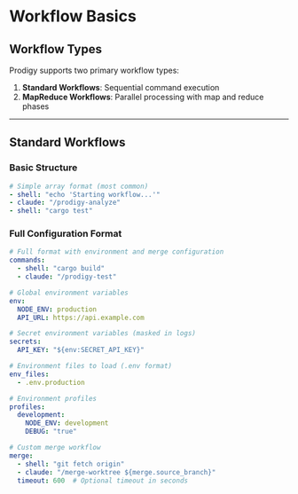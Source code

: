 # Workflow Basics

## Workflow Types

Prodigy supports two primary workflow types:

1. **Standard Workflows**: Sequential command execution
2. **MapReduce Workflows**: Parallel processing with map and reduce phases

---

## Standard Workflows

### Basic Structure

```yaml
# Simple array format (most common)
- shell: "echo 'Starting workflow...'"
- claude: "/prodigy-analyze"
- shell: "cargo test"
```

### Full Configuration Format

```yaml
# Full format with environment and merge configuration
commands:
  - shell: "cargo build"
  - claude: "/prodigy-test"

# Global environment variables
env:
  NODE_ENV: production
  API_URL: https://api.example.com

# Secret environment variables (masked in logs)
secrets:
  API_KEY: "${env:SECRET_API_KEY}"

# Environment files to load (.env format)
env_files:
  - .env.production

# Environment profiles
profiles:
  development:
    NODE_ENV: development
    DEBUG: "true"

# Custom merge workflow
merge:
  - shell: "git fetch origin"
  - claude: "/merge-worktree ${merge.source_branch}"
  timeout: 600  # Optional timeout in seconds
```
